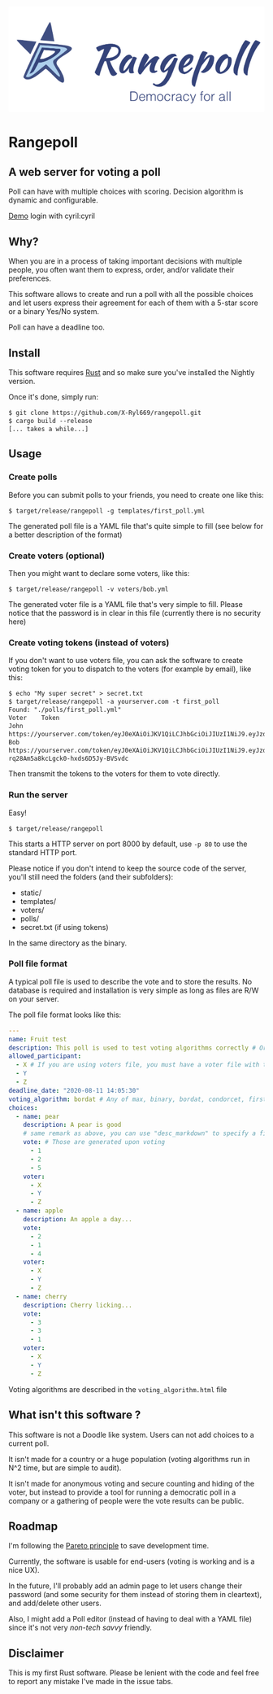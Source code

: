 ![Rangepoll](./logo.png?raw=true)

# Rangepoll
## A web server for voting a poll

Poll can have with multiple choices with scoring.
Decision algorithm is dynamic and configurable.

[Demo](http://rangepoll.herokuapp.com/) login with cyril:cyril


## Why?

When you are in a process of taking important decisions with multiple people, you often want them to express, order, and/or validate their preferences.


This software allows to create and run a poll with all the possible choices and let users express their agreement for each of them with a 5-star score or a binary Yes/No system. 

Poll can have a deadline too.

## Install

This software requires [Rust](https://www.rust-lang.org/tools/install) and so make sure you've installed the Nightly version.

Once it's done, simply run:
```
$ git clone https://github.com/X-Ryl669/rangepoll.git
$ cargo build --release
[... takes a while...]
```

## Usage

### Create polls
Before you can submit polls to your friends, you need to create one like this: 

```
$ target/release/rangepoll -g templates/first_poll.yml
```
The generated poll file is a YAML file that's quite simple to fill (see below for a better description of the format)

### Create voters (optional)
Then you might want to declare some voters, like this:

```
$ target/release/rangepoll -v voters/bob.yml
```
The generated voter file is a YAML file that's very simple to fill. Please notice that the password is in clear in this file (currently there is no security here)

### Create voting tokens (instead of voters)
If you don't want to use voters file, you can ask the software to create voting token for you to dispatch to the voters (for example by email), like this:

```
$ echo "My super secret" > secret.txt
$ target/release/rangepoll -a yourserver.com -t first_poll
Found: "./polls/first_poll.yml"
Voter    Token
John     https://yourserver.com/token/eyJ0eXAiOiJKV1QiLCJhbGciOiJIUzI1NiJ9.eyJzdWIiOiJmcnVpdCIsImNvbXBhbnkiOiJKb2huIiwiZXhwIjoxNjAyODU3MTMwfQ.b63cq2I641XPtdxokuTZFOQGkBqSn6zrswGExPn_JVw
Bob      https://yourserver.com/token/eyJ0eXAiOiJKV1QiLCJhbGciOiJIUzI1NiJ9.eyJzdWIiOiJmcnVpdCIsImNvbXBhbnkiOiJCb2IiLCJleHAiOjE2MDI4NTcxMzB9.SqHfM6CY3-rq28Am5a8kcLgck0-hxds6D5Jy-BVSvdc
```
Then transmit the tokens to the voters for them to vote directly.

### Run the server

Easy!
```
$ target/release/rangepoll
```
This starts a HTTP server on port 8000 by default, use `-p 80` to use the standard HTTP port.

Please notice if you don't intend to keep the source code of the server, you'll still need the folders (and their subfolders):

- static/
- templates/
- voters/
- polls/
- secret.txt (if using tokens)

In the same directory as the binary.

### Poll file format

A typical poll file is used to describe the vote and to store the results. No database is required and installation is very simple as long as files are R/W on your server.

The poll file format looks like this:
```yaml
---
name: Fruit test
description: This poll is used to test voting algorithms correctly # Or you can use: "desc_markdown: file.md" instead for a cleaner presentation
allowed_participant:
  - X # If you are using voters file, you must have a voter file with this name inside
  - Y
  - Z
deadline_date: "2020-08-11 14:05:30"
voting_algorithm: bordat # Any of max, binary, bordat, condorcet, first-choice, see voting_algorithm.html for details
choices:
  - name: pear
    description: A pear is good
    # same remark as above, you can use "desc_markdown" to specify a file containing a Markdown description for this choice 
    vote: # Those are generated upon voting
      - 1
      - 2
      - 5
    voter:
      - X
      - Y
      - Z
  - name: apple
    description: An apple a day...
    vote:
      - 2
      - 1
      - 4
    voter:
      - X
      - Y
      - Z
  - name: cherry
    description: Cherry licking...
    vote:
      - 3
      - 3
      - 1
    voter:
      - X
      - Y
      - Z
```
Voting algorithms are described in the `voting_algorithm.html` file

## What isn't this software ?
This software is not a Doodle like system. Users can not add choices to a current poll. 

It isn't made for a country or a huge population (voting algorithms run in N^2 time, but are simple to audit).

It isn't made for anonymous voting and secure counting and hiding of the voter, but instead to provide a tool for running a democratic poll in a company or a gathering of people were the vote results can be public.

## Roadmap
I'm following the [Pareto principle](https://en.wikipedia.org/wiki/Pareto_principle) to save development time.

Currently, the software is usable for end-users (voting is working and is a nice UX).

In the future, I'll probably add an admin page to let users change their password (and some security for them instead of storing them in cleartext), and add/delete other users.

Also, I might add a Poll editor (instead of having to deal with a YAML file) since it's not very *non-tech savvy* friendly.

## Disclaimer
This is my first Rust software. Please be lenient with the code and feel free to report any mistake I've made in the issue tabs.




